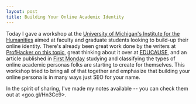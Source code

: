 ```yaml
---
layout: post
title: Building Your Online Academic Identity
---
```

Today I gave a workshop at the [University of Michigan's Institute for the Humanities](http://www.lsa.umich.edu/humanities/) aimed at faculty and graduate students looking to build-up their online identity. There's already been great work done by the writers at [ProfHacker on this topic](http://chronicle.com/blogs/profhacker/creating-and-maintaining-a-professional-presence-online-a-roundup-and-reflection/43030), great thinking about it over at [EDUCAUSE](http://www.educause.edu/ero/article/intentional-web-presence-10-seo-strategies-every-academic-needs-know), and an article published in [First Monday](http://firstmonday.org/ojs/index.php/fm/article/view/3969/3292) studying and classifying the types of online academic personas folks are starting to create for themselves. This workshop tried to bring all of that together and emphasize that building your online persona is in many ways just SEO for your name. 

In the spirit of sharing, I've made my notes available -- you can check them out at <goo.gl/Hn3Cc9>.

